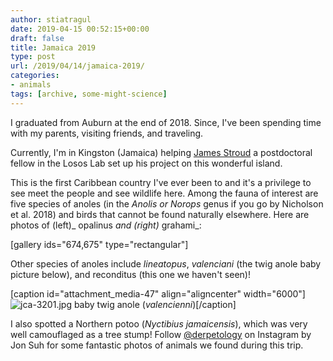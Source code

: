 ```yaml
---
author: stiatragul
date: 2019-04-15 00:52:15+00:00
draft: false
title: Jamaica 2019
type: post
url: /2019/04/14/jamaica-2019/
categories:
- animals
tags: [archive, some-might-science]
---
```


I graduated from Auburn at the end of 2018. Since, I've been spending time with my parents, visiting friends, and traveling.

Currently, I'm in Kingston (Jamaica) helping [James Stroud](http://www.jameststroud.com/) a postdoctoral fellow in the Losos Lab set up his project on this wonderful island.

This is the first Caribbean country I've ever been to and it's a privilege to see meet the people and see wildlife here. Among the fauna of interest are five species of anoles (in the _Anolis _or_ Norops_ genus if you go by Nicholson et al. 2018) and birds that cannot be found naturally elsewhere. Here are photos of (left)_ opalinus _and (right)_ grahami_:

[gallery ids="674,675" type="rectangular"]

Other species of anoles include _lineatopus_, _valenciani_ (the twig anole baby picture below), and reconditus (this one we haven't seen)!



[caption id="attachment_media-47" align="aligncenter" width="6000"]![jca-3201.jpg](https://somemightscience.files.wordpress.com/2019/04/jca-3201.jpg)
baby twig anole (_valencienni_)[/caption]

I also spotted a Northern potoo (_Nyctibius jamaicensis_), which was very well camouflaged as a tree stump! Follow [@derpetology](https://www.instagram.com/derpetology/) on Instagram by Jon Suh for some fantastic photos of animals we found during this trip.
